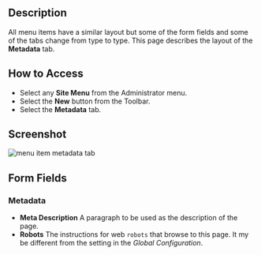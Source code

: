 <!-- Filename: Help6.x:Menu_Item_Metadata / Display title: Menu Item Metadata -->

## Description

All menu items have a similar layout but some of the form fields and
some of the tabs change from type to type. This page describes the
layout of the **Metadata** tab. 

## How to Access

* Select any **Site Menu** from the Administrator menu.
* Select the **New** button from the Toolbar.
* Select the **Metadata** tab.

## Screenshot

![menu item metadata tab](../../../en/images/menu-items-common/menu-item-metadata.png)

## Form Fields

### Metadata

- **Meta Description** A paragraph to be used as the description of the page.
- **Robots** The instructions for web `robots` that browse to this page. It
  my be different from the setting in the *Global Configuration*.
  